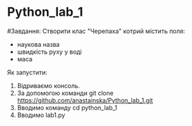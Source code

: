 # Python_lab_1#Завдання:Створити клас "Черепаха" котрий містить поля:- наукова назва- швидкість руху у воді- масаЯк запустити:1. Відриваємо консоль.2. За допомогою команди git clone https://github.com/anastainska/Python_lab_1.git3. Вводимо команду cd python_lab_14. Вводимо lab1.py